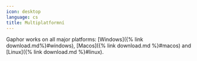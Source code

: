 ```yaml
---
icon: desktop
language: cs
title: Multiplatformní
---
```


Gaphor works on all major platforms: [Windows]({% link
download.md%}#windows), [Macos]({% link download.md %}#macos) and [Linux]({%
link download.md %}#linux).
